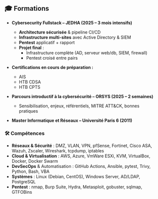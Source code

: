 ## 🎓 Formations

- **Cybersecurity Fullstack – JEDHA (2025 – 3 mois intensifs)**
  - **Architecture sécurisée** & pipeline CI/CD
  - **Infrastructure multi-sites** avec Active Directory & SIEM
  - **Pentest** applicatif + rapport
  - **Projet final** :
    - Infrastructure complète (AD, serveur web/db, SIEM, firewall)
    - Pentest croisé entre pairs

- **Certifications en cours de préparation :**
  - AIS
  - HTB CDSA
  - HTB CPTS

- **Parcours introductif à la cybersécurité – ORSYS (2025 – 2 semaines)**
  - Sensibilisation, enjeux, référentiels, MITRE ATT&CK, bonnes pratiques

- **Master Informatique et Réseaux – Université Paris 6 (2011)**

### 🛠️ Compétences

- **Réseaux & Sécurité** : DMZ, VLAN, VPN, pfSense, Fortinet, Cisco ASA, Wazuh, Zscaler, Wireshark, tcpdump, iptables
- **Cloud & Virtualisation** : AWS, Azure, VmWare ESXi, KVM, VirtualBox, Docker, Docker Swarm
- **DevSecOps** & Automatisation : GitHub Actions, Ansible, pytest, Trivy, Python, Bash, VBA
- **Systèmes** : Linux (Debian, CentOS), Windows Server, AD/LDAP, PostgreSQL
- **Pentest** : nmap, Burp Suite, Hydra, Metasploit, gobuster, sqlmap, GTFOBins
